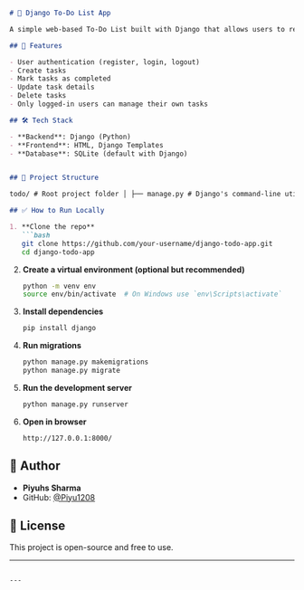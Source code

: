 
```markdown
# 📝 Django To-Do List App

A simple web-based To-Do List built with Django that allows users to register, log in, and manage their personal tasks. Each user can create, update, and delete their own tasks after logging in.

## 🚀 Features

- User authentication (register, login, logout)
- Create tasks
- Mark tasks as completed
- Update task details
- Delete tasks
- Only logged-in users can manage their own tasks

## 🛠️ Tech Stack

- **Backend**: Django (Python)
- **Frontend**: HTML, Django Templates
- **Database**: SQLite (default with Django)


## 📂 Project Structure

todo/ # Root project folder │ ├── manage.py # Django's command-line utility ├── requirements.txt # Python dependencies ├── render.yaml # Configuration file for deploying on Render ├── db.sqlite3 # SQLite database (local development only) │ ├── todo/ # Main Django project directory │ ├── init.py │ ├── settings.py # Project settings (debug, apps, middleware, etc.) │ ├── urls.py # Root URL configurations │ ├── wsgi.py # WSGI entry point for deployment │ ├── todoapp/ # Core application directory │ ├── init.py │ ├── models.py # Task model (with user, name, status) │ ├── views.py # Views for login, registration, task CRUD │ ├── forms.py # Custom forms for Task and User │ ├── admin.py # (Optional) Admin panel setup │ ├── templates/ # Templates directory │ └── todoapp/ # All app-related HTML files │ ├── home.html # Main task page │ ├── login.html # Login form │ ├── register.html # User signup form │ ├── update_task.html # Update existing task │ └── delete.html # Confirm task deletion │ └── static/ #

## ✅ How to Run Locally

1. **Clone the repo**
   ```bash
   git clone https://github.com/your-username/django-todo-app.git
   cd django-todo-app
   ```

2. **Create a virtual environment (optional but recommended)**
   ```bash
   python -m venv env
   source env/bin/activate  # On Windows use `env\Scripts\activate`
   ```

3. **Install dependencies**
   ```bash
   pip install django
   ```

4. **Run migrations**
   ```bash
   python manage.py makemigrations
   python manage.py migrate
   ```

5. **Run the development server**
   ```bash
   python manage.py runserver
   ```

6. **Open in browser**
   ```
   http://127.0.0.1:8000/
   ```

## 👤 Author

- **Piyuhs Sharma**
- GitHub: [@Piyu1208](https://github.com/Piyu1208)

## 📄 License

This project is open-source and free to use.

---

```

---
